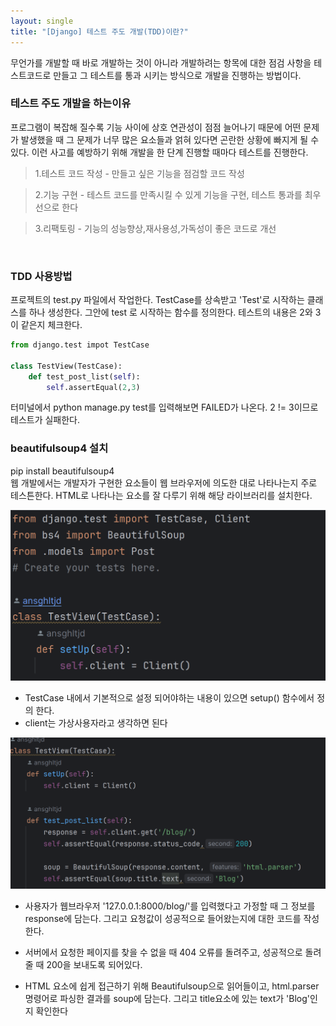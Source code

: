 ```yaml
---
layout: single
title: "[Django] 테스트 주도 개발(TDD)이란?"
---
```

무언가를 개발할 때 바로 개발하는 것이 아니라 개발하려는 항목에 대한 점검 사항을 테스트코드로 만들고 그 테스트를 통과 시키는 방식으로 개발을 진행하는 방법이다. <br>

### 테스트 주도 개발을 하는이유
<p>프로그램이 복잡해 질수록  기능 사이에 상호 연관성이 점점 늘어나기 때문에 어떤 문제가 발생했을 때  그 문제가 너무 많은 요소들과 얽혀 있다면 곤란한 상황에 빠지게 될 수 있다.
이런 사고를 예방하기 위해 개발을 한 단계 진행할 때마다 테스트를 진행한다.</p>

> 1.테스트 코드 작성 - 만들고 싶은 기능을 점검할 코드 작성

> 2.기능 구현 - 테스트 코드를 만족시킬 수 있게 기능을 구현, 테스트 통과를 최우선으로 한다

> 3.리팩토링 - 기능의 성능향상,재사용성,가독성이 좋은 코드로 개선

<br>

### TDD 사용방법
프로젝트의 test.py 파일에서 작업한다. TestCase를 상속받고 'Test'로 시작하는 클래스를 하나 생성한다. 그안에 test 로 시작하는 함수를 정의한다. 테스트의 내용은 2와 3이 같은지 체크한다.
```python
from django.test impot TestCase

class TestView(TestCase):
    def test_post_list(self):
        self.assertEqual(2,3)
```
터미널에서 python manage.py test를 입력해보면 FAILED가 나온다.
2 != 3이므로 테스트가 실패한다.

### beautifulsoup4 설치
pip install beautifulsoup4 <br>
웹 개발에서는 개발자가 구현한 요소들이 웹 브라우저에 의도한 대로 나타나는지 주로 테스튼한다. HTML로 나타나는 요소를 잘 다루기 위해 해당 라이브러리를 설치한다.

<img src="/img/2024-04-09/TDD1.png">

* TestCase 내에서 기본적으로 설정 되어야하는 내용이 있으면 setup() 함수에서 정의 한다.
* client는 가상사용자라고 생각하면 된다 

<img src="/img/2024-04-09/TDD2.png">

* 사용자가 웹브라우저 '127.0.0.1:8000/blog/'를 입력했다고 가정할 때 그 정보를 response에 담는다. 그리고 요청값이 성공적으로 들어왔는지에 대한 코드를 작성한다.
* 서버에서 요청한 페이지를 찾을 수 없을 때 404 오류를 돌려주고, 성공적으로 돌려줄 때 200을 보내도록 되어있다.

* HTML 요소에 쉽게 접근하기 위해 Beautifulsoup으로 읽어들이고, html.parser 명령어로 파싱한 결과를 soup에 담는다. 그리고 title요소에 있는 text가 'Blog'인지 확인한다